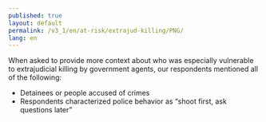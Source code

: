 ```yaml
---
published: true
layout: default
permalink: /v3_1/en/at-risk/extrajud-killing/PNG/
lang: en
---
```

When asked to provide more context about who was especially vulnerable to extrajudicial killing by government agents, our respondents mentioned all of the following: 
- Detainees or people accused of crimes 
- Respondents characterized police behavior as “shoot first, ask questions later”

